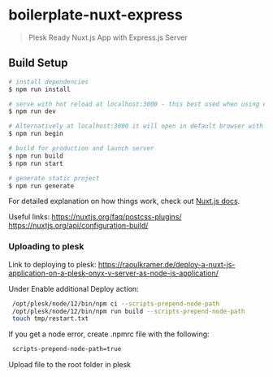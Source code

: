 # boilerplate-nuxt-express

> Plesk Ready Nuxt.js App with Express.js Server

## Build Setup

``` bash
# install dependencies
$ npm run install

# serve with hot reload at localhost:3000 - this best used when using express.js api
$ npm run dev

# Alternatively at localhost:3000 it will open in default browser with reload
$ npm run begin

# build for production and launch server
$ npm run build
$ npm run start

# generate static project
$ npm run generate
```

For detailed explanation on how things work, check out [Nuxt.js docs](https://nuxtjs.org).

Useful links: https://nuxtjs.org/faq/postcss-plugins/
https://nuxtjs.org/api/configuration-build/


### Uploading to plesk
Link to deploying to plesk: https://raoulkramer.de/deploy-a-nuxt-js-application-on-a-plesk-onyx-v-server-as-node-js-application/

Under Enable additional Deploy action: 
``` bash
 /opt/plesk/node/12/bin/npm ci --scripts-prepend-node-path
 /opt/plesk/node/12/bin/npm run build --scripts-prepend-node-path
 touch tmp/restart.txt
```
If you get a node error, create .npmrc file with the following:
``` bash
 scripts-prepend-node-path=true
```
Upload file to the root folder in plesk
